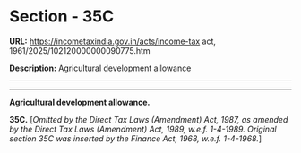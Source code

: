 # Section - 35C

**URL:** https://incometaxindia.gov.in/acts/income-tax act, 1961/2025/102120000000090775.htm

**Description:** Agricultural development allowance

---

****

**Agricultural development allowance.**

**35C.** [_Omitted by the Direct Tax Laws (Amendment) Act, 1987, as amended by the Direct Tax Laws (Amendment) Act, 1989, w.e.f. 1-4-1989. Original section 35C was inserted by the Finance Act, 1968, w.e.f. 1-4-1968._]